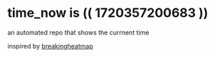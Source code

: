 # time_now is (( 1720357200683 ))

an automated repo that shows the currnent time

inspired by [breakingheatmap](https://github.com/breakingheatmap/breakingheatmap)